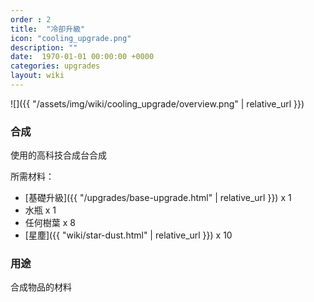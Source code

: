 ```yaml
---
order : 2
title:  "冷卻升級"
icon: "cooling_upgrade.png"
description: ""
date:  1970-01-01 00:00:00 +0000
categories: upgrades
layout: wiki
---
```


![]({{ "/assets/img/wiki/cooling_upgrade/overview.png" | relative_url }})

### 合成

使用的高科技合成台合成

所需材料：

- [基礎升級]({{ "/upgrades/base-upgrade.html" | relative_url }}) x 1  
- 水瓶 x 1  
- 任何樹葉 x 8  
- [星塵]({{ "wiki/star-dust.html" | relative_url }}) x 10  

### 用途

合成物品的材料
